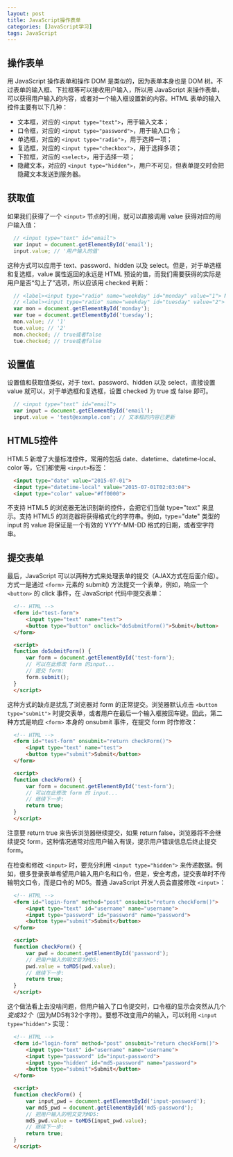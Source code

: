 ```yaml
---
layout: post
title: JavaScript操作表单
categories: [JavaScript学习]
tags: JavaScript
---
```


## 操作表单
用 JavaScript 操作表单和操作 DOM 是类似的，因为表单本身也是 DOM 树。不过表单的输入框、下拉框等可以接收用户输入，所以用 JavaScript 来操作表单，可以获得用户输入的内容，或者对一个输入框设置新的内容。HTML 表单的输入控件主要有以下几种：
* 文本框，对应的 `<input type="text">`，用于输入文本；
* 口令框，对应的 `<input type="password">`，用于输入口令；
* 单选框，对应的 `<input type="radio">`，用于选择一项；
* 复选框，对应的 `<input type="checkbox">`，用于选择多项；
* 下拉框，对应的 `<select>`，用于选择一项；
* 隐藏文本，对应的 `<input type="hidden">`，用户不可见，但表单提交时会把隐藏文本发送到服务器。

## 获取值
如果我们获得了一个 `<input>` 节点的引用，就可以直接调用 value 获得对应的用户输入值：
```javascript
  // <input type="text" id="email">
  var input = document.getElementById('email');
  input.value; // '用户输入的值'
```
这种方式可以应用于 text、password、hidden 以及 select。但是，对于单选框和复选框，value 属性返回的永远是 HTML 预设的值，而我们需要获得的实际是用户是否“勾上了”选项，所以应该用 checked 判断：
```javascript
  // <label><input type="radio" name="weekday" id="monday" value="1"> Monday</label>
  // <label><input type="radio" name="weekday" id="tuesday" value="2"> Tuesday</label>
  var mon = document.getElementById('monday');
  var tue = document.getElementById('tuesday');
  mon.value; // '1'
  tue.value; // '2'
  mon.checked; // true或者false
  tue.checked; // true或者false
```

## 设置值
设置值和获取值类似，对于 text、password、hidden 以及 select，直接设置 value 就可以，对于单选框和复选框，设置 checked 为 true 或 false 即可。
```javascript
  // <input type="text" id="email">
  var input = document.getElementById('email');
  input.value = 'test@example.com'; // 文本框的内容已更新
```

## HTML5控件
HTML5 新增了大量标准控件，常用的包括 date、datetime、datetime-local、color 等，它们都使用 `<input>`标签：
```html
  <input type="date" value="2015-07-01">
  <input type="datetime-local" value="2015-07-01T02:03:04">
  <input type="color" value="#ff0000">
```
不支持 HTML5 的浏览器无法识别新的控件，会把它们当做 type="text" 来显示。支持 HTML5 的浏览器将获得格式化的字符串。例如，type="date" 类型的 input 的 value 将保证是一个有效的 YYYY-MM-DD 格式的日期，或者空字符串。

## 提交表单
最后，JavaScript 可以以两种方式来处理表单的提交（AJAX方式在后面介绍）。方式一是通过 `<form>` 元素的 submit() 方法提交一个表单，例如，响应一个 `<button>` 的 click 事件，在 JavaScript 代码中提交表单：
```html
  <!-- HTML -->
  <form id="test-form">
      <input type="text" name="test">
      <button type="button" onclick="doSubmitForm()">Submit</button>
  </form>

  <script>
  function doSubmitForm() {
      var form = document.getElementById('test-form');
      // 可以在此修改 form 的input...
      // 提交 form:
      form.submit();
  }
  </script>
```
这种方式的缺点是扰乱了浏览器对 form 的正常提交。浏览器默认点击 `<button type="submit">` 时提交表单，或者用户在最后一个输入框按回车键。因此，第二种方式是响应 `<form>` 本身的 onsubmit 事件，在提交 form 时作修改：
```html
  <!-- HTML -->
  <form id="test-form" onsubmit="return checkForm()">
      <input type="text" name="test">
      <button type="submit">Submit</button>
  </form>

  <script>
  function checkForm() {
      var form = document.getElementById('test-form');
      // 可以在此修改 form 的 input...
      // 继续下一步:
      return true;
  }
  </script>
```
注意要 return true 来告诉浏览器继续提交，如果 return false，浏览器将不会继续提交 form，这种情况通常对应用户输入有误，提示用户错误信息后终止提交 form。

在检查和修改 `<input>` 时，要充分利用 `<input type="hidden">` 来传递数据。例如，很多登录表单希望用户输入用户名和口令，但是，安全考虑，提交表单时不传输明文口令，而是口令的 MD5。普通 JavaScript 开发人员会直接修改 `<input>`：
```html
  <!-- HTML -->
  <form id="login-form" method="post" onsubmit="return checkForm()">
      <input type="text" id="username" name="username">
      <input type="password" id="password" name="password">
      <button type="submit">Submit</button>
  </form>

  <script>
  function checkForm() {
      var pwd = document.getElementById('password');
      // 把用户输入的明文变为MD5:
      pwd.value = toMD5(pwd.value);
      // 继续下一步:
      return true;
  }
  </script>
```
这个做法看上去没啥问题，但用户输入了口令提交时，口令框的显示会突然从几个*变成32个*（因为MD5有32个字符）。要想不改变用户的输入，可以利用 `<input type="hidden">` 实现：
```html
  <!-- HTML -->
  <form id="login-form" method="post" onsubmit="return checkForm()">
      <input type="text" id="username" name="username">
      <input type="password" id="input-password">
      <input type="hidden" id="md5-password" name="password">
      <button type="submit">Submit</button>
  </form>

  <script>
  function checkForm() {
      var input_pwd = document.getElementById('input-password');
      var md5_pwd = document.getElementById('md5-password');
      // 把用户输入的明文变为MD5:
      md5_pwd.value = toMD5(input_pwd.value);
      // 继续下一步:
      return true;
  }
  </script>
```
